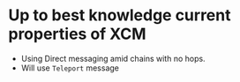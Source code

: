 # Up to best knowledge current properties of XCM

- Using Direct messaging amid chains with no hops.
- Will use `Teleport` message


[xcmp]:https://github.com/paritytech/xcm-format/blob/master/README.md

